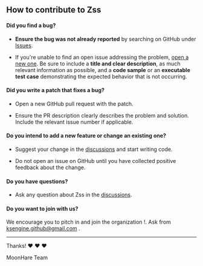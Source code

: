 ## How to contribute to Zss

#### **Did you find a bug?**

* **Ensure the bug was not already reported** by searching on GitHub under [Issues](https://github.com/moonharelabs/zss/issues).

* If you're unable to find an open issue addressing the problem, [open a new one](https://github.com/moonharelabs/zss/issues/new). Be sure to include a **title and clear description**, as much relevant information as possible, and a **code sample** or an **executable test case** demonstrating the expected behavior that is not occurring.

#### **Did you write a patch that fixes a bug?**

* Open a new GitHub pull request with the patch.

* Ensure the PR description clearly describes the problem and solution. Include the relevant issue number if applicable.

#### **Do you intend to add a new feature or change an existing one?**

* Suggest your change in the [discussions](https://github.com/moonharelabs/zss/discussions) and start writing code.

* Do not open an issue on GitHub until you have collected positive feedback about the change.

#### **Do you have questions?**

* Ask any question about Zss in the [discussions](https://github.com/moonharelabs/zss/discussions).

#### **Do you want to join with us?**

We encourage you to pitch in and join the organization !. Ask from ksengine.github@gmail.com .

---

Thanks! :heart: :heart: :heart:

MoonHare Team
